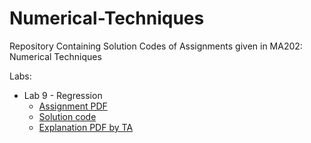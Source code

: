 # Numerical-Techniques

Repository Containing Solution Codes of Assignments given in MA202: Numerical Techniques

Labs:

- Lab 9 - Regression
  - [Assignment PDF](/lab9/MA202_lab9.pdf)
  - [Solution code](/lab9/lab9.m)
  - [Explanation PDF by TA](/lab9/MA202_lab9_slides.pdf)

